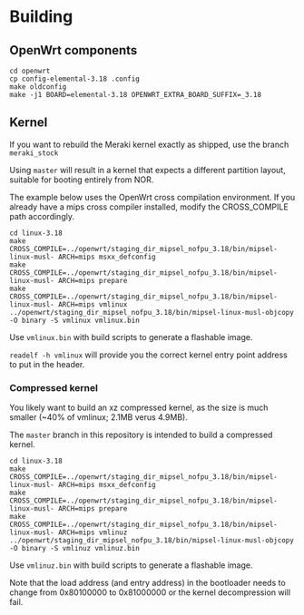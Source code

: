 # Building

## OpenWrt components
```
cd openwrt
cp config-elemental-3.18 .config
make oldconfig
make -j1 BOARD=elemental-3.18 OPENWRT_EXTRA_BOARD_SUFFIX=_3.18
```

## Kernel

If you want to rebuild the Meraki kernel exactly as shipped, use the branch `meraki_stock`

Using `master` will result in a kernel that expects a different partition layout, suitable for booting entirely from NOR.

The example below uses the OpenWrt cross compilation environment. If you already have a mips cross compiler installed, modify the CROSS_COMPILE path accordingly.

```
cd linux-3.18
make CROSS_COMPILE=../openwrt/staging_dir_mipsel_nofpu_3.18/bin/mipsel-linux-musl- ARCH=mips msxx_defconfig
make CROSS_COMPILE=../openwrt/staging_dir_mipsel_nofpu_3.18/bin/mipsel-linux-musl- ARCH=mips prepare
make CROSS_COMPILE=../openwrt/staging_dir_mipsel_nofpu_3.18/bin/mipsel-linux-musl- ARCH=mips vmlinux
../openwrt/staging_dir_mipsel_nofpu_3.18/bin/mipsel-linux-musl-objcopy -O binary -S vmlinux vmlinux.bin
```

Use `vmlinux.bin` with build scripts to generate a flashable image.

`readelf -h vmlinux` will provide you the correct kernel entry point address to put in the header.

### Compressed kernel

You likely want to build an xz compressed kernel, as the size is much smaller (~40% of vmlinux; 2.1MB verus 4.9MB).

The `master` branch in this repository is intended to build a compressed kernel.

```
cd linux-3.18
make CROSS_COMPILE=../openwrt/staging_dir_mipsel_nofpu_3.18/bin/mipsel-linux-musl- ARCH=mips msxx_defconfig
make CROSS_COMPILE=../openwrt/staging_dir_mipsel_nofpu_3.18/bin/mipsel-linux-musl- ARCH=mips prepare
make CROSS_COMPILE=../openwrt/staging_dir_mipsel_nofpu_3.18/bin/mipsel-linux-musl- ARCH=mips vmlinuz
../openwrt/staging_dir_mipsel_nofpu_3.18/bin/mipsel-linux-musl-objcopy -O binary -S vmlinuz vmlinuz.bin
```

Use `vmlinuz.bin` with build scripts to generate a flashable image.

Note that the load address (and entry address) in the bootloader needs to change from 0x80100000 to 0x81000000 or the kernel decompression will fail.
